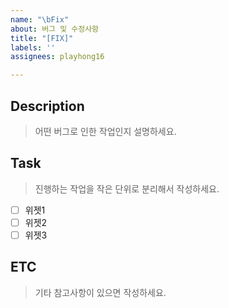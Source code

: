 ```yaml
---
name: "\bFix"
about: 버그 및 수정사항
title: "[FIX]"
labels: ''
assignees: playhong16

---
```


## Description
> 어떤 버그로 인한 작업인지 설명하세요.

## Task
> 진행하는 작업을 작은 단위로 분리해서 작성하세요.

- [ ] 위젯1
- [ ] 위젯2
- [ ] 위젯3

## ETC
> 기타 참고사항이 있으면 작성하세요.
